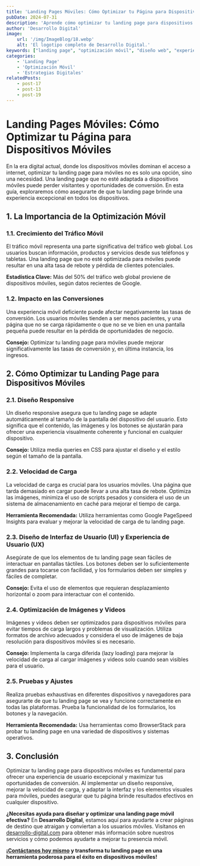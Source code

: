 ```yaml
---
title: 'Landing Pages Móviles: Cómo Optimizar tu Página para Dispositivos Móviles'
pubDate: 2024-07-31
description: 'Aprende cómo optimizar tu landing page para dispositivos móviles para garantizar una experiencia de usuario excepcional y aumentar las conversiones en todas las plataformas.'
author: 'Desarrollo Digital'
image:
    url: '/img/ImageBlog/18.webp'
    alt: 'El logotipo completo de Desarrollo Digital.'
keywords: ["landing page", "optimización móvil", "diseño web", "experiencia de usuario", "marketing digital", "responsive design", "conversiones móviles", "estrategias móviles"]
categories:
    - 'Landing Page'
    - 'Optimización Móvil'
    - 'Estrategias Digitales'
relatedPosts: 
    - post-17
    - post-13
    - post-19
---
```


# Landing Pages Móviles: Cómo Optimizar tu Página para Dispositivos Móviles

En la era digital actual, donde los dispositivos móviles dominan el acceso a internet, optimizar tu landing page para móviles no es solo una opción, sino una necesidad. Una landing page que no esté adaptada a dispositivos móviles puede perder visitantes y oportunidades de conversión. En esta guía, exploraremos cómo asegurarte de que tu landing page brinde una experiencia excepcional en todos los dispositivos.

## 1. **La Importancia de la Optimización Móvil**

### **1.1. Crecimiento del Tráfico Móvil**

El tráfico móvil representa una parte significativa del tráfico web global. Los usuarios buscan información, productos y servicios desde sus teléfonos y tabletas. Una landing page que no esté optimizada para móviles puede resultar en una alta tasa de rebote y pérdida de clientes potenciales.

**Estadística Clave:** Más del 50% del tráfico web global proviene de dispositivos móviles, según datos recientes de Google.

### **1.2. Impacto en las Conversiones**

Una experiencia móvil deficiente puede afectar negativamente las tasas de conversión. Los usuarios móviles tienden a ser menos pacientes, y una página que no se carga rápidamente o que no se ve bien en una pantalla pequeña puede resultar en la pérdida de oportunidades de negocio.

**Consejo:** Optimizar tu landing page para móviles puede mejorar significativamente las tasas de conversión y, en última instancia, los ingresos.

## 2. **Cómo Optimizar tu Landing Page para Dispositivos Móviles**

### **2.1. Diseño Responsive**

Un diseño responsive asegura que tu landing page se adapte automáticamente al tamaño de la pantalla del dispositivo del usuario. Esto significa que el contenido, las imágenes y los botones se ajustarán para ofrecer una experiencia visualmente coherente y funcional en cualquier dispositivo.

**Consejo:** Utiliza media queries en CSS para ajustar el diseño y el estilo según el tamaño de la pantalla.

### **2.2. Velocidad de Carga**

La velocidad de carga es crucial para los usuarios móviles. Una página que tarda demasiado en cargar puede llevar a una alta tasa de rebote. Optimiza las imágenes, minimiza el uso de scripts pesados y considera el uso de un sistema de almacenamiento en caché para mejorar el tiempo de carga.

**Herramienta Recomendada:** Utiliza herramientas como Google PageSpeed Insights para evaluar y mejorar la velocidad de carga de tu landing page.

### **2.3. Diseño de Interfaz de Usuario (UI) y Experiencia de Usuario (UX)**

Asegúrate de que los elementos de tu landing page sean fáciles de interactuar en pantallas táctiles. Los botones deben ser lo suficientemente grandes para tocarse con facilidad, y los formularios deben ser simples y fáciles de completar.

**Consejo:** Evita el uso de elementos que requieran desplazamiento horizontal o zoom para interactuar con el contenido.

### **2.4. Optimización de Imágenes y Videos**

Imágenes y videos deben ser optimizados para dispositivos móviles para evitar tiempos de carga largos y problemas de visualización. Utiliza formatos de archivo adecuados y considera el uso de imágenes de baja resolución para dispositivos móviles si es necesario.

**Consejo:** Implementa la carga diferida (lazy loading) para mejorar la velocidad de carga al cargar imágenes y videos solo cuando sean visibles para el usuario.

### **2.5. Pruebas y Ajustes**

Realiza pruebas exhaustivas en diferentes dispositivos y navegadores para asegurarte de que tu landing page se vea y funcione correctamente en todas las plataformas. Prueba la funcionalidad de los formularios, los botones y la navegación.

**Herramienta Recomendada:** Usa herramientas como BrowserStack para probar tu landing page en una variedad de dispositivos y sistemas operativos.

## 3. **Conclusión**

Optimizar tu landing page para dispositivos móviles es fundamental para ofrecer una experiencia de usuario excepcional y maximizar tus oportunidades de conversión. Al implementar un diseño responsive, mejorar la velocidad de carga, y adaptar la interfaz y los elementos visuales para móviles, puedes asegurar que tu página brinde resultados efectivos en cualquier dispositivo.

**¿Necesitas ayuda para diseñar y optimizar una landing page móvil efectiva?** En **Desarrollo Digital**, estamos aquí para ayudarte a crear páginas de destino que atraigan y conviertan a los usuarios móviles. Visítanos en [desarrollo-digital.com](https://desarrollo-digital.com/servicios/landingpage/) para obtener más información sobre nuestros servicios y cómo podemos ayudarte a mejorar tu presencia móvil.

**¡[Contáctanos hoy mismo](https://desarrollo-digital.com/servicios/landingpage/) y transforma tu landing page en una herramienta poderosa para el éxito en dispositivos móviles!**
